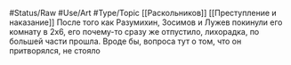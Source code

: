 #Status/Raw  #Use/Art #Type/Topic 
[[Раскольников]] [[Преступление и наказание]] После того как Разумихин, Зосимов и Лужев покинули его комнату в 2x6, его почему-то сразу же отпустило, лихорадка, по большей части прошла. Вроде бы, вопроса тут о том, что он притворялся, не стояло
